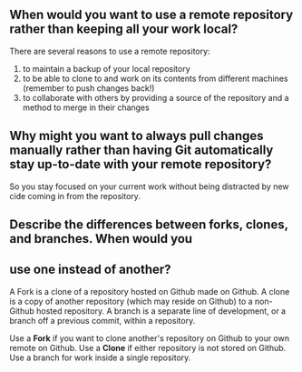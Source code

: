 ## When would you want to use a remote repository rather than keeping all your work local?

There are several reasons to use a remote repository:
 1. to maintain a backup of your local repository
 2. to be able to clone to and work on its contents from different machines (remember to push changes back!)
 3. to collaborate with others by providing a source of the repository and a method to merge in their changes

## Why might you want to always pull changes manually rather than having Git automatically stay up-to-date with your remote repository?

So you stay focused on your current work without being distracted by new cide
coming in from the repository.

## Describe the differences between forks, clones, and branches. When would you
## use one instead of another?

A Fork is a clone of a repository hosted on Github made on Github. A clone is a
copy of another repository (which may reside on Github) to a non-Github hosted
repository. A branch is a separate line of development, or a branch off a
previous commit, within a repository.

Use a **Fork** if you want to clone another's repository on Github to your own
remote on Github. Use a **Clone** if either repository is not stored on Github.
Use a branch for work inside a single repository.
